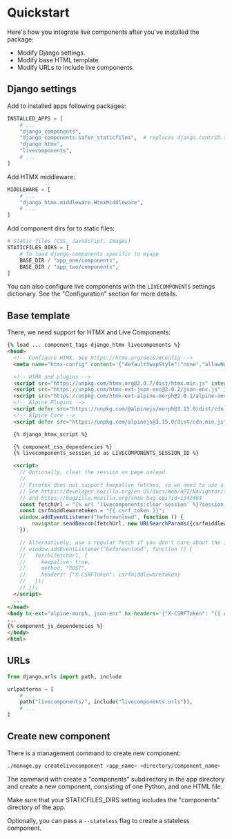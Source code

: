 # Quickstart

Here's how you integrate live components after you've installed the package:

- Modify Django settings.
- Modify base HTML template.
- Modify URLs to include live components.

## Django settings

Add to installed apps following packages:

```python
INSTALLED_APPS = [
    # ...
    "django_components",
    "django_components.safer_staticfiles",  # replaces django.contrib.staticfiles
    "django_htmx",
    "livecomponents",
    # ...
]
```

Add HTMX middleware:

```python
MIDDLEWARE = [
    # ...
    "django_htmx.middleware.HtmxMiddleware",
    # ...
]
```

Add component dirs for to static files:

```python
# Static files (CSS, JavaScript, Images)
STATICFILES_DIRS = [
    # To load django-components specific to myapp
    BASE_DIR / "app_one/components",
    BASE_DIR / "app_two/components",
]
```

You can also configure live components with the `LIVECOMPONENTS` settings dictionary. See the "Configuration" section for more details.

## Base template

There, we need support for HTMX and Live Components:

```html
{% load ... component_tags django_htmx livecomponents %}
<head>
  <!-- Configure HTMX. See https://htmx.org/docs/#config -->
  <meta name="htmx-config" content='{"defaultSwapStyle":"none","allowNestedOobSwaps":false}'>

  <!-- HTMX and plugins -->
  <script src="https://unpkg.com/htmx.org@2.0.7/dist/htmx.min.js" integrity="sha256-YCMa5rqds4JesVomESLV9VkhxNU7Zr9jfcGLTuJ8efk=" crossorigin="anonymous"></script>
  <script src="https://unpkg.com/htmx-ext-json-enc@2.0.2/json-enc.js" integrity="sha256-n+FPqu23kscMGH4hmy2Ocv7ZKJE3UgXa2d/v4Y2azOo=" crossorigin="anonymous"></script>
  <script src="https://unpkg.com/htmx-ext-alpine-morph@2.0.1/alpine-morph.js" integrity="sha256-diqH7MmPdlWLfWOEw3QAq2HlqxYmGWy30JP864nBO2c=" crossorigin="anonymous"></script>
  <!-- Alpine Plugins -->
  <script defer src="https://unpkg.com/@alpinejs/morph@3.15.0/dist/cdn.min.js" integrity="sha256-yc4QYrkTmE2o9PYBjxsweN9Z28PQ3PSozmsuzd4So5w=" crossorigin="anonymous"></script>
  <!-- Alpine Core -->
  <script defer src="https://unpkg.com/alpinejs@3.15.0/dist/cdn.min.js" integrity="sha256-4EHxtjnR5rL8JzbY12OKQJr81ESm7JBEb49ORPo29AY=" crossorigin="anonymous"></script>

  {% django_htmx_script %}

  {% component_css_dependencies %}
  {% livecomponents_session_id as LIVECOMPONENTS_SESSION_ID %}

  <script>
    // Optionally, clear the session on page unload.
    //
    // Firefox does not support keepalive fetches, so we need to use a workaround.
    // See https://developer.mozilla.org/en-US/docs/Web/API/Navigator/sendBeacon
    // and https://bugzilla.mozilla.org/show_bug.cgi?id=1342484
    const fetchUrl = "{% url 'livecomponents:clear-session' %}?session_id={{ LIVECOMPONENTS_SESSION_ID }}";
    const csrfmiddlewaretoken = "{{ csrf_token }}";
    window.addEventListener("beforeunload", function () {
        navigator.sendBeacon(fetchUrl, new URLSearchParams({csrfmiddlewaretoken}))
    });

    // Alternatively, use a regular fetch if you don't care about the issue above.
    // window.addEventListener("beforeunload", function () {
    //   fetch(fetchUrl, {
    //     keepalive: true,
    //     method: "POST",
    //     headers: {"X-CSRFToken": csrfmiddlewaretoken}
    //   });
    // });
  </script>
  ...
</head>
<body hx-ext="alpine-morph, json-enc" hx-headers='{"X-CSRFToken": "{{ csrf_token }}"}'>
...
{% component_js_dependencies %}
</body>
<html>
```

## URLs

```python
from django.urls import path, include

urlpatterns = [
    # ...
    path("livecomponents/", include("livecomponents.urls")),
    # ...
]
```

## Create new component

There is a management command to create new component:

```bash
./manage.py createlivecomponent <app_name> <directory/component_name>
```

The command with create a "components" subdirectory in the app directory and create a new component, consisting
of one Python, and one HTML file.

Make sure that your STATICFILES_DIRS setting includes the "components" directory of the app.

Optionally, you can pass a `--stateless` flag to create a stateless component.
